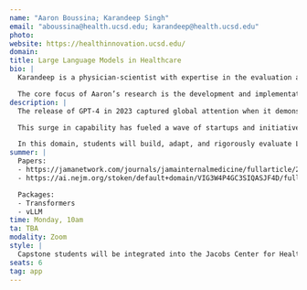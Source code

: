 ```yaml
---
name: "Aaron Boussina; Karandeep Singh"
email: "aboussina@health.ucsd.edu; karandeep@health.ucsd.edu"
photo:
website: https://healthinnovation.ucsd.edu/
domain: 
title: Large Language Models in Healthcare
bio: |
  Karandeep is a physician-scientist with expertise in the evaluation and implementation of statistical and machine learning models into the clinical and operational context. His research lab’s focus is on understanding translational issues of bringing AI into clinical practice, including transportability and generalizability issues, dataset shift, and clinical and operational outcomes. He serves as Chief Health AI Officer for the UC San Diego Health System and has a leadership role in the Jacobs Center for Health Innovation. He has >90 peer-reviewed publications focused primarily on machine learning, digital health, and natural language processing.

  The core focus of Aaron’s research is the development and implementation of predictive and generative systems in healthcare settings. His recent work on reducing sepsis-related mortality using deep learning was featured in Nature Digital Medicine, Fortune, KPBS, and referenced in the Bipartisan House Task Force Report on AI. His recent work in the New England Journal of Medicine AI was the first publication to explore the use of generative AI to automate and scale costly documentation for hospital quality measurement. To enable code-to-clinic contributions, his research combines multiple disciplines including software engineering, deep learning, healthcare informatics, and implementation science.
description: |
  The release of GPT-4 in 2023 captured global attention when it demonstrated the ability to pass the United States Medical Licensing Examination (USMLE). Since then, Large Language Models (LLMs) have started to transform many aspects of healthcare, including how patients access medical information, how clinicians document care, and how payers and regulators manage and review clinical workflows.

  This surge in capability has fueled a wave of startups and initiatives—such as Hippocratic AI—that aim to deploy LLMs for high-stakes, patient-facing applications. However, the complexity, heterogeneity, and high-risk nature of the medical domain present unique challenges that general-purpose AI systems are not inherently equipped to handle. Critical questions remain about when LLMs can be considered safe for clinical use, how to systematically evaluate their performance on bespoke medical tasks, and how to integrate them into healthcare operations in a way that enhances rather than undermines clinical quality and patient safety.

  In this domain, students will build, adapt, and rigorously evaluate LLM-based systems for healthcare applications. Projects will focus on operationalization challenges such as ensuring factual accuracy, mitigating hallucinations, designing appropriate evaluation frameworks, and aligning model outputs with clinical standards and ethical considerations. Students will gain hands-on experience with both the technical aspects of model development and the practical challenges of deploying AI responsibly in healthcare settings.
summer: |
  Papers:  
  - https://jamanetwork.com/journals/jamainternalmedicine/fullarticle/2781307  
  - https://ai.nejm.org/stoken/default+domain/VIG3W4P4GC3SIQASJF4D/full?redirectUri=doi/full/10.1056/AIcs2400420

  Packages:  
  - Transformers  
  - vLLM
time: Monday, 10am
ta: TBA
modality: Zoom
style: |
  Capstone students will be integrated into the Jacobs Center for Health Innovation (JCHI) research group and will lead an independent project. Students will be expected to manage their projects, develop their software, test their hypotheses, and submit a peer-reviewed paper by the end of the course (with mentorship).
seats: 6
tag: app
---
```

